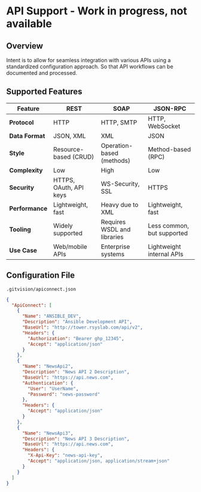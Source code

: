 # API Support - Work in progress, not available

## Overview

Intent is to allow for seamless integration with various APIs using a standardized configuration approach. So that API workflows can be documented and processed.

## Supported Features

| Feature         | REST                   | SOAP                        | JSON-RPC                   |
| --------------- | ---------------------- | --------------------------- | -------------------------- |
| **Protocol**    | HTTP                   | HTTP, SMTP                  | HTTP, WebSocket            |
| **Data Format** | JSON, XML              | XML                         | JSON                       |
| **Style**       | Resource-based (CRUD)  | Operation-based (methods)   | Method-based (RPC)         |
| **Complexity**  | Low                    | High                        | Low                        |
| **Security**    | HTTPS, OAuth, API keys | WS-Security, SSL            | HTTPS                      |
| **Performance** | Lightweight, fast      | Heavy due to XML            | Lightweight, fast          |
| **Tooling**     | Widely supported       | Requires WSDL and libraries | Less common, but supported |
| **Use Case**    | Web/mobile APIs        | Enterprise systems          | Lightweight internal APIs  |

## Configuration File

`.gitvision/apiconnect.json`

```json
{
  "ApiConnect": [
    {
      "Name": "ANSIBLE_DEV",
      "Description": "Ansible Development API",
      "BaseUrl": "http://tower.rsyslab.com/api/v2",
      "Headers": {
        "Authorization": "Bearer ghp_12345",
        "Accept": "application/json"
      }
    },
    {
      "Name": "NewsApi2",
      "Description": "News API 2 Description",
      "BaseUrl": "https://api.news.com",
      "Authentication": {
        "User": "UserName",
        "Password": "news-password"
      },
      "Headers": {
        "Accept": "application/json"
      }
    },
    {
      "Name": "NewsApi3",
      "Description": "News API 3 Description",
      "BaseUrl": "https://api.news.com",
      "Headers": {
        "X-Api-Key": "news-api-key",
        "Accept": "application/json, application/stream+json"
      }
    }
  ]
}
```
